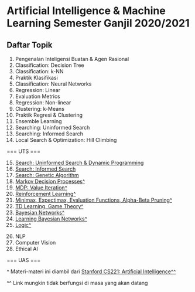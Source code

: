 # Artificial Intelligence & Machine Learning Semester Ganjil 2020/2021

## Daftar Topik

1. Pengenalan Inteligensi Buatan & Agen Rasional
2. Classification: Decision Tree
3. Classification: k-NN
4. Praktik Klasifikasi 
5. Classification: Neural Networks
6. Regression: Linear
7. Evaluation Metrics
8. Regression: Non-linear
9. Clustering: k-Means
10. Praktik Regresi & Clustering
11. Ensemble Learning
12. Searching: Uninformed Search
13. Searching: Informed Search
14. Local Search & Optimization: Hill Climbing

=== UTS ===

15. [Search: Uninformed Search & Dynamic Programming](08-search.pdf)
16. [Search: Informed Search](08-search-2.pdf)
17. [Search: Genetic Algorithm](09-ga.pdf)
18. [Markov Decision Processes^](https://stanford-cs221.github.io/autumn2019/lectures/index.html#include=mdp1.js)
19. [MDP: Value Iteration^](https://stanford-cs221.github.io/autumn2019/lectures/index.html#include=mdp1.js)
20. [Reinforcement Learning^](https://stanford-cs221.github.io/autumn2019/lectures/index.html#include=mdp2.js)
21. [Minimax, Expectimax, Evaluation Functions, Alpha-Beta Pruning^](https://stanford-cs221.github.io/autumn2019/lectures/index.html#include=games1.js)
22. [TD Learning, Game Theory^](https://stanford-cs221.github.io/autumn2019/lectures/index.html#include=games2.js)
23. [Bayesian Networks^](https://stanford-cs221.github.io/autumn2019/lectures/index.html#include=bayes1.js)
24. [Learning Bayesian Networks^](https://stanford-cs221.github.io/autumn2019/lectures/index.html#include=bayes3.js)
25. [Logic^](https://stanford-cs221.github.io/autumn2019/lectures/index.html#include=logic1.js)
<!-- 25. [Logic II^](https://stanford-cs221.github.io/autumn2019/lectures/index.html#include=logic2.js) -->
26. NLP
27. Computer Vision
28. Ethical AI

=== UAS ===

^ Materi-materi ini diambil dari [Stanford CS221: Artificial Intelligence^^](https://stanford-cs221.github.io/autumn2019/)

^^ Link mungkin tidak berfungsi di masa yang akan datang
